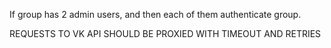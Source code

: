 If group has 2 admin users, and then each of them authenticate group.

REQUESTS TO VK API SHOULD BE PROXIED WITH TIMEOUT AND RETRIES